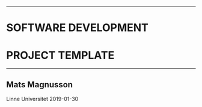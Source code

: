 ﻿#
---

# SOFTWARE DEVELOPMENT 
# PROJECT TEMPLATE

---




## Mats Magnusson
Linne Universitet
2019-01-30
